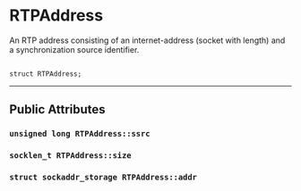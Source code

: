 # RTPAddress #
An RTP address consisting of an internet-address (socket with length) and a synchronization source identifier.
```

struct RTPAddress;
```





---

## Public Attributes ##


### `unsigned long RTPAddress::ssrc` ###


### `socklen_t RTPAddress::size` ###


### `struct sockaddr_storage RTPAddress::addr` ###